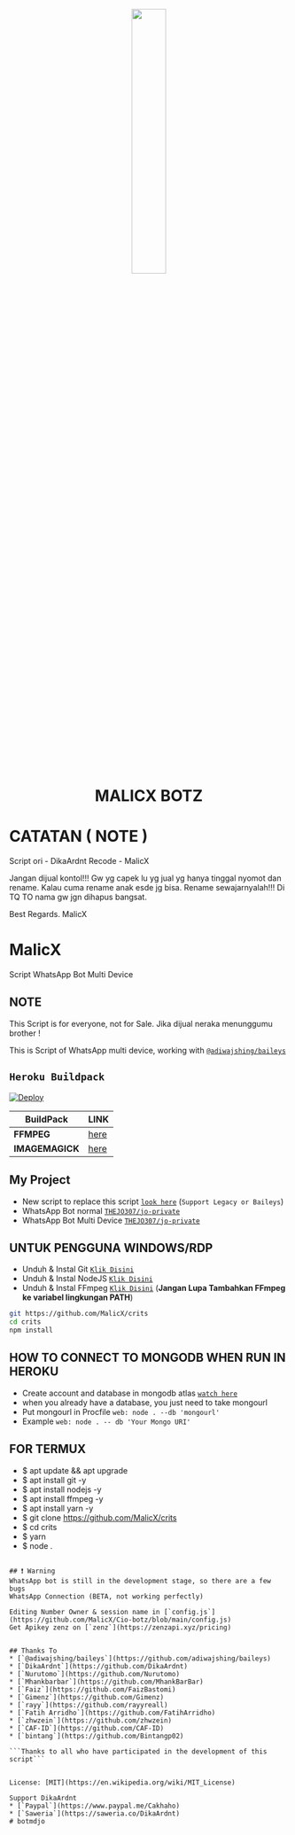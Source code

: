 <p align="center">
	<img src="https://telegra.ph/file/31eefbb02b309088b666d.jpg" width="35%" style="margin-left: auto;margin-right: auto;display: block;">
</p>
<h1 align="center">MALICX BOTZ</h1>

# CATATAN ( NOTE )
Script ori - DikaArdnt
Recode - MalicX

Jangan dijual kontol!!!
Gw yg capek lu yg jual yg hanya tinggal nyomot dan rename.
Kalau cuma rename anak esde jg bisa.
Rename sewajarnyalah!!!
Di TQ TO nama gw jgn dihapus bangsat.

Best Regards. MalicX

# MalicX
Script WhatsApp Bot Multi Device

## NOTE
This Script is for everyone, not for Sale. Jika dijual neraka menunggumu brother !

This is Script of WhatsApp multi device, working with [`@adiwajshing/baileys`](https://github.com/adiwajshing/baileys)

## ```Heroku Buildpack```
[![Deploy](https://www.herokucdn.com/deploy/button.svg)](https://heroku.com/deploy?template=https://github.com/THEJO307/jo-private)

| BuildPack | LINK |
|--------|--------|
| **FFMPEG** |[here](https://github.com/jonathanong/heroku-buildpack-ffmpeg-latest) |
| **IMAGEMAGICK** | [here](https://github.com/mcollina/heroku-buildpack-imagemagick) |

## My Project
* New script to replace this script [`look here`](https://github.com/zhwzein/Killua-Zoldyck) (`Support Legacy or Baileys`)
* WhatsApp Bot normal [`THEJO307/jo-private`](https://github.com/MalicX/Cio-botz)
* WhatsApp Bot Multi Device [`THEJO307/jo-private`](https://github.com/MalicX/Cio-botz)


## UNTUK PENGGUNA WINDOWS/RDP

* Unduh & Instal Git [`Klik Disini`](https://git-scm.com/downloads)
* Unduh & Instal NodeJS [`Klik Disini`](https://nodejs.org/en/download)
* Unduh & Instal FFmpeg [`Klik Disini`](https://ffmpeg.org/download.html) (**Jangan Lupa Tambahkan FFmpeg ke variabel lingkungan PATH**)


```bash
git https://github.com/MalicX/crits
cd crits
npm install
```

## HOW TO CONNECT TO MONGODB WHEN RUN IN HEROKU

* Create account and database in mongodb atlas [`watch here`](https://youtu.be/rPqRyYJmx2g)
* when you already have a database, you just need to take mongourl
* Put mongourl in Procfile `web: node . --db 'mongourl'`
* Example `web: node . -- db 'Your Mongo URI'`



## FOR TERMUX
* $ apt update && apt upgrade
* $ apt install git -y
* $ apt install nodejs -y
* $ apt install ffmpeg -y
* $ apt install yarn -y
* $ git clone https://github.com/MalicX/crits
* $ cd crits
* $ yarn
* $ node .
````````````````````````

## ❗ Warning
WhatsApp bot is still in the development stage, so there are a few bugs
WhatsApp Connection (BETA, not working perfectly)

Editing Number Owner & session name in [`config.js`](https://github.com/MalicX/Cio-botz/blob/main/config.js)
Get Apikey zenz on [`zenz`](https://zenzapi.xyz/pricing)


## Thanks To
* [`@adiwajshing/baileys`](https://github.com/adiwajshing/baileys)
* [`DikaArdnt`](https://github.com/DikaArdnt)
* [`Nurutomo`](https://github.com/Nurutomo)
* [`Mhankbarbar`](https://github.com/MhankBarBar)
* [`Faiz`](https://github.com/FaizBastomi)
* [`Gimenz`](https://github.com/Gimenz)
* [`rayy`](https://github.com/rayyreall)
* [`Fatih Arridho`](https://github.com/FatihArridho)
* [`zhwzein`](https://github.com/zhwzein)
* [`CAF-ID`](https://github.com/CAF-ID)
* [`bintang`](https://github.com/Bintangp02)

```Thanks to all who have participated in the development of this script```


License: [MIT](https://en.wikipedia.org/wiki/MIT_License)

Support DikaArdnt
* [`Paypal`](https://www.paypal.me/Cakhaho)
* [`Saweria`](https://saweria.co/DikaArdnt)
# botmdjo
